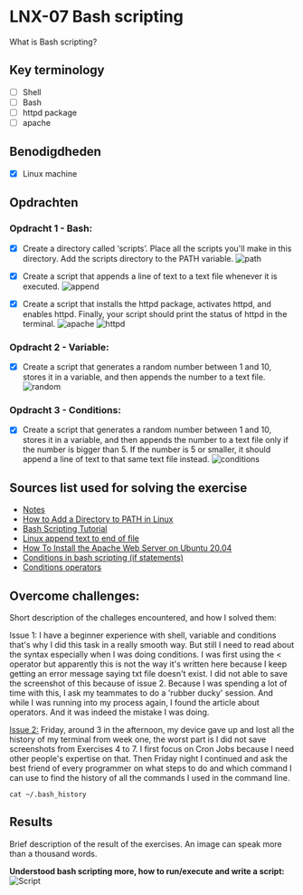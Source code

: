 # LNX-07 Bash scripting

What is Bash scripting?

## Key terminology

- [ ] Shell
- [ ] Bash
- [ ] httpd package
- [ ] apache

## Benodigdheden

- [x] Linux machine

## Opdrachten

### Opdracht 1 - Bash:

- [x] Create a directory called ‘scripts’. Place all the scripts you'll make in this directory. Add the scripts directory to the PATH variable.
![path](https://github.com/techgrounds/techgrounds-agcdtmr/blob/main/00_includes/linux/lnx-07-path.png)

- [x] Create a script that appends a line of text to a text file whenever it is executed.
![append](https://github.com/techgrounds/techgrounds-agcdtmr/blob/main/00_includes/linux/lnx-07-append.png)

- [x] Create a script that installs the httpd package, activates httpd, and enables httpd. Finally, your script should print the status of httpd in the terminal.
![apache](https://github.com/techgrounds/techgrounds-agcdtmr/blob/main/00_includes/linux/lnx-07-httpd.png)
![httpd](https://github.com/techgrounds/techgrounds-agcdtmr/blob/main/00_includes/linux/lnx-07-apache.png)

### Opdracht 2 - Variable:

- [x] Create a script that generates a random number between 1 and 10, stores it in a variable, and then appends the number to a text file.
![random](https://github.com/techgrounds/techgrounds-agcdtmr/blob/main/00_includes/linux/lnx-07-random.png)

### Opdracht 3 - Conditions:

- [x] Create a script that generates a random number between 1 and 10, stores it in a variable, and then appends the number to a text file only if the number is bigger than 5. If the number is 5 or smaller, it should append a line of text to that same text file instead.
![conditions](https://github.com/techgrounds/techgrounds-agcdtmr/blob/main/00_includes/linux/lnx-07-conditions.png)

## Sources list used for solving the exercise

- [Notes](https://docs.google.com/document/d/1GKebSLCnDdYDlrAJDjqIEq0xzcGCXdYw/edit#)
- [How to Add a Directory to PATH in Linux](https://linuxize.com/post/how-to-add-directory-to-path-in-linux/)
- [Bash Scripting Tutorial](https://www.freecodecamp.org/news/bash-scripting-tutorial-linux-shell-script-and-command-line-for-beginners/)
- [Linux append text to end of file](https://www.cyberciti.biz/faq/linux-append-text-to-end-of-file/)
- [How To Install the Apache Web Server on Ubuntu 20.04](https://www.digitalocean.com/community/tutorials/how-to-install-the-apache-web-server-on-ubuntu-20-04)
- [Conditions in bash scripting (if statements)](https://acloudguru.com/blog/engineering/conditions-in-bash-scripting-if-statements)
- [Conditions operators](https://linuxhint.com/bash_conditional_statement/)

## Overcome challenges:

Short description of the challeges encountered, and how I solved them:

Issue 1: I have a beginner experience with shell, variable and conditions that's why I did this task in a really smooth way. But still I need to read about the syntax especially when I was doing conditions. I was first using the < operator but apparently this is not the way it's written here because I keep getting an error message saying txt file doesn't exist. I did not able to save the screenshot of this because of issue 2. Because I was spending a lot of time with this, I ask my teammates to do a 'rubber ducky' session. And while I was running into my process again, I found the article about operators. And it was indeed the mistake I was doing.

[Issue 2:](https://github.com/techgrounds/techgrounds-agcdtmr/blob/main/00_includes/chatgpt-terminal-history.jpg) Friday, around 3 in the afternoon, my device gave up and lost all the history of my terminal from week one, the worst part is I did not save screenshots from Exercises 4 to 7. I first focus on Cron Jobs because I need other people's expertise on that. Then Friday night I continued and ask the best friend of every programmer on what steps to do and which command I can use to find the history of all the commands I used in the command line.

```
cat ~/.bash_history
```

## Results

Brief description of the result of the exercises. An image can speak more than a thousand words.

**Understood bash scripting more, how to run/execute and write a script:**
![Script](https://github.com/techgrounds/techgrounds-agcdtmr/blob/main/00_includes/linux/lnx-07-all.png)

